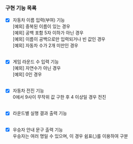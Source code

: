 ### 구현 기능 목록
 
- [x] 자동차 이름 입력(부여) 기능<br>
  [예외] 중복된 이름이 있는 경우<br>
  [예외] 공백 포함 5자 이하가 아닌 경우<br>
  [예외] 이름이 공백으로만 입력되거나 빈 값인 경우<br>
  [예외] 자동차 수가 2개 미만인 경우 
<br><br>
  
- [x] 게임 라운드 수 입력 기능<br>
[예외] 자연수가 아닌 경우<br>
[예외] 0인 경우
<br><br>

- [x] 자동차 전진 기능<br>
  0에서 9사이 무작위 값 구한 후 4 이상일 경우 전진
  <br><br>
  
- [x] 라운드별 실행 결과 출력 기능
  <br><br>

- [x] 우승자 안내 문구 출력 기능<br>
  우승자는 여러 명일 수 있으며, 이 경우 쉼표(,)를 이용하여 구분